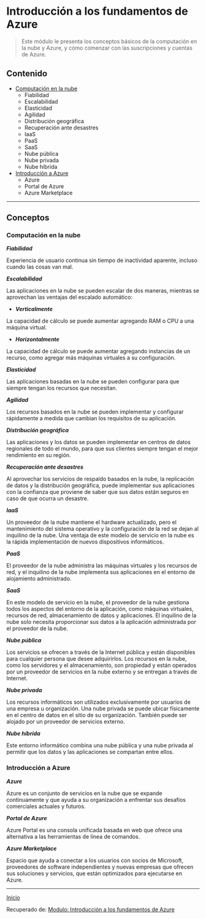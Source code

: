 # Introducción a los fundamentos de Azure

> Este módulo le presenta los conceptos básicos de la computación en la nube y Azure, y cómo comenzar con las suscripciones y cuentas de Azure.

## Contenido 

- [Computación en la nube](#Computación-en-la-nube)
  - Fiabilidad
  - Escalabilidad
  - Elasticidad
  - Agilidad
  - Distribución geográfica
  - Recuperación ante desastres
  - IaaS
  - PaaS
  - SaaS
  - Nube pública
  - Nube privada
  - Nube híbrida
- [Introducción a Azure](#Introducción-a-Azure)
  - Azure
  - Portal de Azure
  - Azure Marketplace

___

## Conceptos


### Computación en la nube

***Fiabilidad***

Experiencia de usuario continua sin tiempo de inactividad aparente, incluso cuando las cosas van mal.

***Escalabilidad***

Las aplicaciones en la nube se pueden escalar de dos maneras, mientras se aprovechan las ventajas del escalado automático:

- ***Verticalmente***

La capacidad de cálculo se puede aumentar agregando RAM o CPU a una máquina virtual.

- ***Horizontalmente***

La capacidad de cálculo se puede aumentar agregando instancias de un recurso, como agregar más máquinas virtuales a su configuración.

***Elasticidad***

Las aplicaciones basadas en la nube se pueden configurar para que siempre tengan los recursos que necesitan.

***Agilidad***

Los recursos basados en la nube se pueden implementar y configurar rápidamente a medida que cambian los requisitos de su aplicación.

***Distribución geográfica***

Las aplicaciones y los datos se pueden implementar en centros de datos regionales de todo el mundo, para que sus clientes siempre tengan el mejor rendimiento en su región.

***Recuperación ante desastres***

Al aprovechar los servicios de respaldo basados en la nube, la replicación de datos y la distribución geográfica, puede implementar sus aplicaciones con la confianza que proviene de saber que sus datos están seguros en caso de que ocurra un desastre.

***IaaS***

Un proveedor de la nube mantiene el hardware actualizado, pero el mantenimiento del sistema operativo y la configuración de la red se dejan al inquilino de la nube.
Una ventaja de este modelo de servicio en la nube es la rápida implementación de nuevos dispositivos informáticos. 

***PaaS***

El proveedor de la nube administra las máquinas virtuales y los recursos de red, y el inquilino de la nube implementa sus aplicaciones en el entorno de alojamiento administrado. 

***SaaS***

En este modelo de servicio en la nube, el proveedor de la nube gestiona todos los aspectos del entorno de la aplicación, como máquinas virtuales, recursos de red, almacenamiento de datos y aplicaciones. El inquilino de la nube solo necesita proporcionar sus datos a la aplicación administrada por el proveedor de la nube.

***Nube pública***

Los servicios se ofrecen a través de la Internet pública y están disponibles para cualquier persona que desee adquirirlos. Los recursos en la nube, como los servidores y el almacenamiento, son propiedad y están operados por un proveedor de servicios en la nube externo y se entregan a través de Internet.

***Nube privada***

Los recursos informáticos son utilizados exclusivamente por usuarios de una empresa u organización. Una nube privada se puede ubicar físicamente en el centro de datos en el sitio de su organización. También puede ser alojado por un proveedor de servicios externo.

***Nube híbrida***

Este entorno informático combina una nube pública y una nube privada al permitir que los datos y las aplicaciones se compartan entre ellos.



### Introducción a Azure

***Azure***

Azure es un conjunto de servicios en la nube que se expande continuamente y que ayuda a su organización a enfrentar sus desafíos comerciales actuales y futuros.

***Portal de Azure***

Azure Portal es una consola unificada basada en web que ofrece una alternativa a las herramientas de línea de comandos.

***Azure Marketplace***

Espacio que ayuda a conectar a los usuarios con socios de Microsoft, proveedores de software independientes y nuevas empresas que ofrecen sus soluciones y servicios, que están optimizados para ejecutarse en Azure.

___

[Inicio](#Introducción-a-los-fundamentos-de-Azure)



Recuperado de: [Modulo: Introducción a los fundamentos de Azure](https://docs.microsoft.com/en-gb/learn/modules/intro-to-azure-fundamentals/?WT.mc_id=cloudskillschallenge_1b157d7d-b99e-4cf8-8523-9c8b51f93c1b&ns-enrollment-type=Collection&ns-enrollment-id=ddkzhpd6gqn7)
